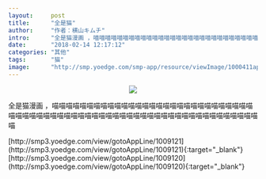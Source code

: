 ```yaml
---
layout:     post
title:      "全是猫"
author:     "作者：横山キムチ"
intro:      "全是猫漫画 ，喵喵喵喵喵喵喵喵喵喵喵喵喵喵喵喵喵喵喵喵喵喵喵喵喵喵喵喵喵喵喵喵喵喵喵喵喵喵喵喵喵喵喵喵喵喵喵喵喵喵喵喵喵喵喵喵喵喵喵喵喵喵喵喵喵喵"
date:       "2018-02-14 12:17:12"
categories: "其他"
tags:       "猫"
image:      "http://smp.yoedge.com/smp-app/resource/viewImage/1000411appline.png"
---
```

<div style="text-align: center">
<p><img src="http://smp.yoedge.com/smp-app/resource/viewImage/1000411appline.png"/></p>
</div>
<p class="post-meta">
<span>全是猫漫画 ，喵喵喵喵喵喵喵喵喵喵喵喵喵喵喵喵喵喵喵喵喵喵喵喵喵喵喵喵喵喵喵喵喵喵喵喵喵喵喵喵喵喵喵喵喵喵喵喵喵喵喵喵喵喵喵喵喵喵喵喵喵喵喵喵喵喵</span>
</p>
[http://smp3.yoedge.com/view/gotoAppLine/1009121](http://smp3.yoedge.com/view/gotoAppLine/1009121){:target="_blank"}
[http://smp3.yoedge.com/view/gotoAppLine/1009120](http://smp3.yoedge.com/view/gotoAppLine/1009120){:target="_blank"}


